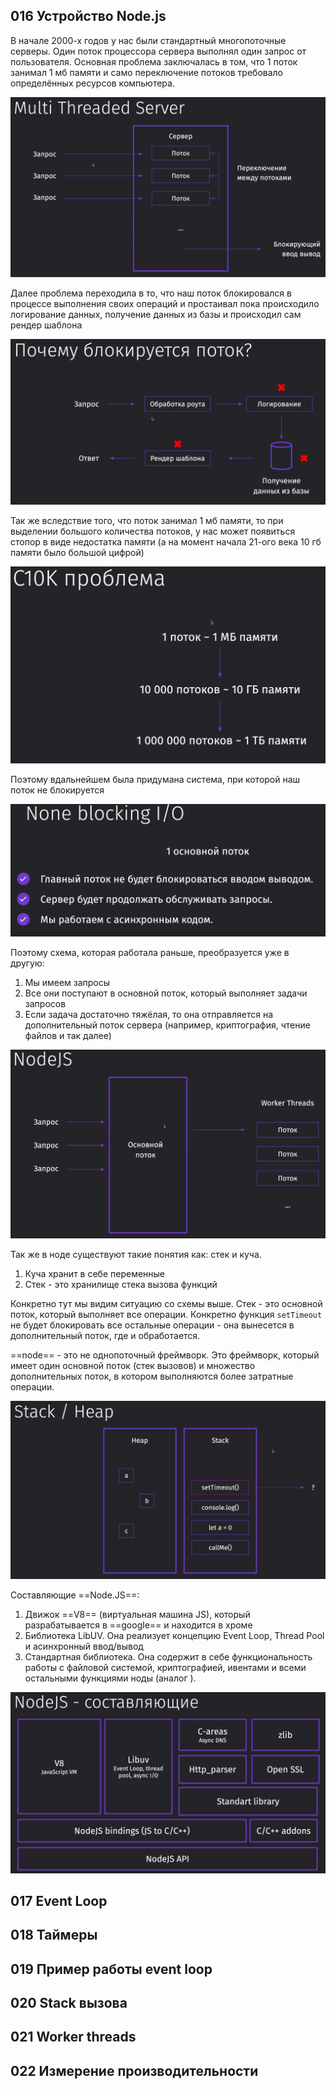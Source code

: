 ## 016 Устройство Node.js

В начале 2000-х годов у нас были стандартный многопоточные серверы. Один поток процессора сервера выполнял один запрос от пользователя. 
Основная проблема заключалась в том, что 1 поток занимал 1 мб памяти и само переключение потоков требовало определённых ресурсов компьютера. 

![](_png/Pasted%20image%2020221120120612.png)

Далее проблема переходила в то, что наш поток блокировался в процессе выполнения своих операций и простаивал пока происходило логирование данных, получение данных из базы и происходил сам рендер шаблона 

![](_png/Pasted%20image%2020221120120701.png)

Так же вследствие того, что поток занимал 1 мб памяти, то при выделении большого количества потоков, у нас может появиться стопор в виде недостатка памяти (а на момент начала 21-ого века 10 гб памяти было большой цифрой) 

![](_png/Pasted%20image%2020221120120815.png)

Поэтому вдальнейшем была придумана система, при которой наш поток не блокируется

![](_png/Pasted%20image%2020221120120858.png)

Поэтому схема, которая работала раньше, преобразуется уже в другую: 
1) Мы имеем запросы
2) Все они поступают в основной поток, который выполняет задачи запросов
3) Если задача достаточно тяжёлая, то она отправляется на дополнительный поток сервера (например, криптография, чтение файлов и так далее)

![](_png/Pasted%20image%2020221120121352.png)

Так же в ноде существуют такие понятия как: стек и куча.
1) Куча хранит в себе переменные
2) Стек - это хранилище стека вызова функций

Конкретно тут мы видим ситуацию со схемы выше. Стек - это основной поток, который выполняет все операции. Конкретно функция `setTimeout` не будет блокировать все остальные операции - она вынесется в дополнительный поток, где и обработается.

==node== - это не однопоточный фреймворк. Это фреймворк, который имеет один основной поток (стек вызовов) и множество дополнительных поток, в котором выполняются более затратные операции.

![](_png/Pasted%20image%2020221120121555.png)

Составляющие ==Node.JS==:
1) Движок ==V8== (виртуальная машина JS), который разрабатывается в ==google== и находится в хроме
2) Библиотека LibUV. Она реализует концепцию Event Loop, Thread Pool и асинхронный ввод/вывод
3) Стандартная библиотека. Она содержит в себе функциональность работы с файловой системой, криптографией, ивентами и всеми остальными функциями ноды (аналог ). 

![](_png/Pasted%20image%2020221120122123.png)







## 017 Event Loop



## 018 Таймеры



## 019 Пример работы event loop



## 020 Stack вызова



## 021 Worker threads



## 022 Измерение производительности